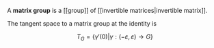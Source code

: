 A **matrix group** is a [[group]] of [[invertible matrices|invertible matrix]].

The tangent space to a matrix group at the identity is 

$$
T_G = \{ \gamma'(0) | \gamma : (-\varepsilon, \varepsilon) \to G\}
$$